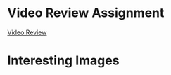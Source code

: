 # Video Review Assignment
[Video Review](Journalism%20in%20the%20Age%20of%20Data%20Review.pdf)

# Interesting Images

